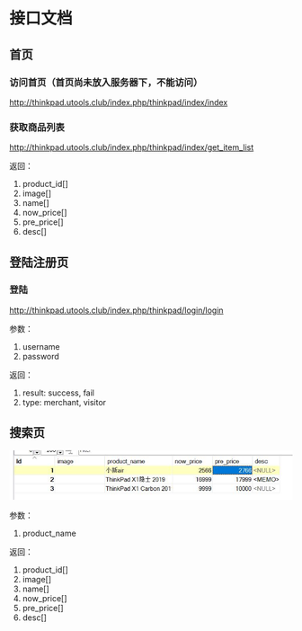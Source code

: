 # 接口文档

## 首页

### 访问首页（首页尚未放入服务器下，不能访问）

 http://thinkpad.utools.club/index.php/thinkpad/index/index

### 获取商品列表

 http://thinkpad.utools.club/index.php/thinkpad/index/get_item_list

返回：

1. product_id[]
2. image[]
3. name[]
4. now_price[]
5. pre_price[]
6. desc[]



## 登陆注册页

### 登陆

 http://thinkpad.utools.club/index.php/thinkpad/login/login

参数：

1. username
2. password

返回：

1. result: success, fail
2. type: merchant, visitor

## 搜索页

![image-20191126130538561](.\已有样例.jpg)

参数：

1. product_name

返回：

1. product_id[]
2. image[]
3. name[]
4. now_price[]
5. pre_price[]
6. desc[]